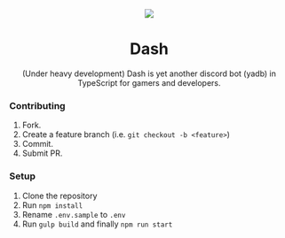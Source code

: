 <div style="text-align:center">
 <a href="https://dash.nomsy.net/"><img src="https://dash.nomsy.net/_nuxt/img/avatar-source.9fa0eb8.png" /></a>
 <h1>Dash</h1>
 <span>(Under heavy development) Dash is yet another discord bot (yadb) in TypeScript for gamers and developers.</span>
</div>

### Contributing
1. Fork.
2. Create a feature branch (i.e. `git checkout -b <feature>`)
3. Commit.
4. Submit PR.

### Setup
1. Clone the repository
2. Run `npm install`
3. Rename `.env.sample` to `.env`
4. Run `gulp build` and finally `npm run start`
